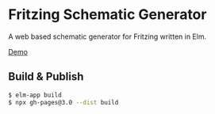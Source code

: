 # Fritzing Schematic Generator

A web based schematic generator for Fritzing written in Elm.

[Demo](http://www.moritzmhmk.de/fritzing-schematic-generator/)

## Build & Publish

```bash
$ elm-app build
$ npx gh-pages@3.0 --dist build
```
